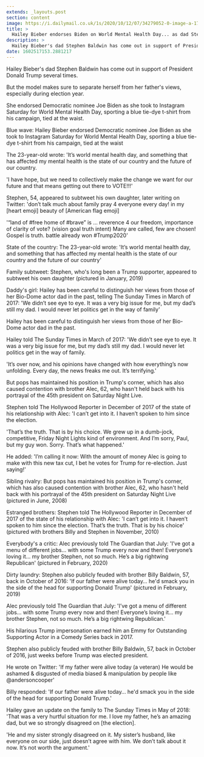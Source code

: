 ```yaml
--- 
extends: _layouts.post 
section: content 
image: https://i.dailymail.co.uk/1s/2020/10/12/07/34279052-0-image-a-172_1602484902181.jpg 
title: > 
  Hailey Bieber endorses Biden on World Mental Health Day... as dad Stephen Baldwin supports Trump 
description: > 
  Hailey Bieber's dad Stephen Baldwin has come out in support of President Donald Trump several times.She endorsed Democratic nominee Joe Biden as she took to Instagram Saturday for World Mental Health Day, sporting a blue tie-dye t-shirt from his campaign, tied at the waist.Blue wave: Hailey Bieber endorsed Democratic nominee Joe Biden as she took to Instagram Saturday for World Mental Health Day, sporting a blue tie-dye t-shirt from his campaign, tied at the waistThe 23-year-old wrote: 'It’s world mental health day, and something that has affected my mental health is the state of our country and the future of our country.Stephen told The Hollywood Reporter in December of 2017 of the state of his relationship with Alec: 'I can’t get into it.Everyone’s loving it… my brother Stephen, not so much. 
date: 1602517153.2881217 
--- 
```

Hailey Bieber's dad Stephen Baldwin has come out in support of President Donald Trump several times.

But the model makes sure to separate herself from her father's views, especially during election year.

She endorsed Democratic nominee Joe Biden as she took to Instagram Saturday for World Mental Health Day, sporting a blue tie-dye t-shirt from his campaign, tied at the waist.

Blue wave: Hailey Bieber endorsed Democratic nominee Joe Biden as she took to Instagram Saturday for World Mental Health Day, sporting a blue tie-dye t-shirt from his campaign, tied at the waist

The 23-year-old wrote: 'It’s world mental health day, and something that has affected my mental health is the state of our country and the future of our country.

'I have hope, but we need to collectively make the change we want for our future and that means getting out there to VOTE!!!'

Stephen, 54, appeared to subtweet his own daughter, later writing on Twitter: 'don’t talk much about family pray 4 everyone every day! in my [heart emoji] beauty of [American flag emoji]

'“land of #free home of #brave” is ... reverence 4 our freedom, importance of clarity of vote? (vision goal truth intent) Many are called, few are chosen! Gospel is truth. battle already won #Trump2020'

State of the country: The 23-year-old wrote: 'It’s world mental health day, and something that has affected my mental health is the state of our country and the future of our country'

Family subtweet: Stephen, who's long been a Trump supporter, appeared to subtweet his own daughter (pictured in January, 2019)

Daddy's girl: Hailey has been careful to distinguish her views from those of her Bio-Dome actor dad in the past, telling The Sunday Times in March of 2017: 'We didn’t see eye to eye. It was a very big issue for me, but my dad’s still my dad. I would never let politics get in the way of family'

Hailey has been careful to distinguish her views from those of her Bio-Dome actor dad in the past.

Hailey told The Sunday Times in March of 2017: 'We didn’t see eye to eye. It was a very big issue for me, but my dad’s still my dad. I would never let politics get in the way of family.

'It’s over now, and his opinions have changed with how everything’s now unfolding. Every day, the news freaks me out. It’s terrifying.'

But pops has maintained his position in Trump's corner, which has also caused contention with brother Alec, 62, who hasn't held back with his portrayal of the 45th president on Saturday Night Live.

Stephen told The Hollywood Reporter in December of 2017 of the state of his relationship with Alec: 'I can’t get into it. I haven’t spoken to him since the election.

'That’s the truth. That is by his choice. We grew up in a dumb-jock, competitive, Friday Night Lights kind of environment. And I’m sorry, Paul, but my guy won. Sorry. That’s what happened.'

He added: 'I’m calling it now: With the amount of money Alec is going to make with this new tax cut, I bet he votes for Trump for re-election. Just saying!'

Sibling rivalry: But pops has maintained his position in Trump's corner, which has also caused contention with brother Alec, 62, who hasn't held back with his portrayal of the 45th president on Saturday Night Live (pictured in June, 2008)

Estranged brothers: Stephen told The Hollywood Reporter in December of 2017 of the state of his relationship with Alec: 'I can’t get into it. I haven’t spoken to him since the election. That’s the truth. That is by his choice' (pictured with brothers Billy and Stephen in November, 2010)

Everybody's a critic: Alec previously told The Guardian that July: 'I’ve got a menu of different jobs… with some Trump every now and then! Everyone’s loving it… my brother Stephen, not so much. He’s a big rightwing Republican' (pictured in February, 2020)

Dirty laundry: Stephen also publicly feuded with brother Billy Baldwin, 57, back in October of 2016: 'If our father were alive today… he'd smack you in the side of the head for supporting Donald Trump' (pictured in February, 2019)

Alec previously told The Guardian that July: 'I’ve got a menu of different jobs… with some Trump every now and then! Everyone’s loving it… my brother Stephen, not so much. He’s a big rightwing Republican.'

His hilarious Trump impersonation earned him an Emmy for Outstanding Supporting Actor in a Comedy Series back in 2017.

Stephen also publicly feuded with brother Billy Baldwin, 57, back in October of 2016, just weeks before Trump was elected president.

He wrote on Twitter: 'If my father were alive today (a veteran) He would be ashamed & disgusted of media biased & manipulation by people like @andersoncooper'

Billy responded: 'If our father were alive today… he'd smack you in the side of the head for supporting Donald Trump.'

Hailey gave an update on the family to The Sunday Times in May of 2018: 'That was a very hurtful situation for me. I love my father, he’s an amazing dad, but we so strongly disagreed on [the election].

'He and my sister strongly disagreed on it. My sister’s husband, like everyone on our side, just doesn’t agree with him. We don’t talk about it now. It’s not worth the argument.'